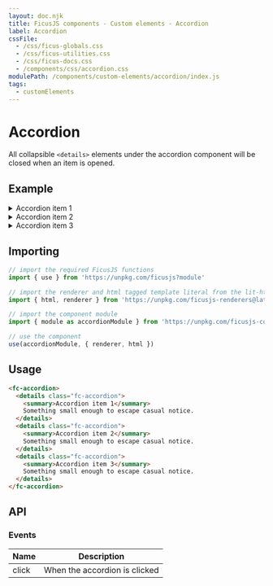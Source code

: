```yaml
---
layout: doc.njk
title: FicusJS components - Custom elements - Accordion
label: Accordion
cssFile:
  - /css/ficus-globals.css
  - /css/ficus-utilities.css
  - /css/ficus-docs.css
  - /components/css/accordion.css
modulePath: /components/custom-elements/accordion/index.js
tags:
  - customElements
---
```

# Accordion

All collapsible `<details>` elements under the accordion component will be closed when an item is opened.

## Example

<fc-accordion>
  <details class="fc-accordion">
    <summary>Accordion item 1</summary>
    Something small enough to escape casual notice.
  </details>
  <details class="fc-accordion">
    <summary>Accordion item 2</summary>
    Something small enough to escape casual notice.
  </details>
  <details class="fc-accordion">
    <summary>Accordion item 3</summary>
    Something small enough to escape casual notice.
  </details>
</fc-accordion>

## Importing

```js
// import the required FicusJS functions
import { use } from 'https://unpkg.com/ficusjs?module'

// import the renderer and html tagged template literal from the lit-html library
import { html, renderer } from 'https://unpkg.com/ficusjs-renderers@latest/dist/lit-html.js'

// import the component module
import { module as accordionModule } from 'https://unpkg.com/ficusjs-components@latest/components/custom-elements/accordion/index.js'

// use the component
use(accordionModule, { renderer, html })
```

## Usage

```html
<fc-accordion>
  <details class="fc-accordion">
    <summary>Accordion item 1</summary>
    Something small enough to escape casual notice.
  </details>
  <details class="fc-accordion">
    <summary>Accordion item 2</summary>
    Something small enough to escape casual notice.
  </details>
  <details class="fc-accordion">
    <summary>Accordion item 3</summary>
    Something small enough to escape casual notice.
  </details>
</fc-accordion>
```

## API

### Events

| Name | Description |
| --- | --- |
| click | When the accordion is clicked |
